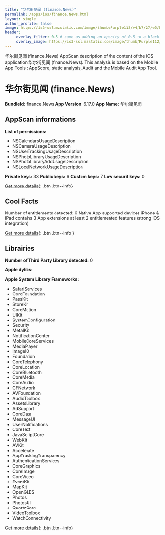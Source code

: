 ```yaml
---
title: "华尔街见闻 (finance.News)"
permalink: /apps/ios/finance.News.html
layout: single
author_profile: false
image: https://is3-ssl.mzstatic.com/image/thumb/Purple112/v4/b7/27/e5/b727e59a-c9e5-c1b4-6a6b-7c51806f717d/AppIcon-0-0-1x_U007emarketing-0-0-0-10-0-0-sRGB-0-0-0-GLES2_U002c0-512MB-85-220-0-0.png/512x512bb.jpg
header: 
     overlay_filter: 0.5 # same as adding an opacity of 0.5 to a black background
     overlay_image: https://is3-ssl.mzstatic.com/image/thumb/Purple112/v4/b7/27/e5/b727e59a-c9e5-c1b4-6a6b-7c51806f717d/AppIcon-0-0-1x_U007emarketing-0-0-0-10-0-0-sRGB-0-0-0-GLES2_U002c0-512MB-85-220-0-0.png/512x512bb.jpg
---
```

华尔街见闻 (finance.News) AppScan description of the content of the iOS application 华尔街见闻 (finance.News). This analysis is based on the Mobile App Tools : AppScore, static analysis, Audit and the Mobile Audit App Tool.

# 华尔街见闻 (finance.News)

**BundleId:** finance.News
**App Version:** 6.17.0
**App Name:** 华尔街见闻


## AppScan informations 

**List of permissions:** 
- NSCalendarsUsageDescription
- NSCameraUsageDescription
- NSUserTrackingUsageDescription
- NSPhotoLibraryUsageDescription
- NSPhotoLibraryAddUsageDescription
- NSLocalNetworkUsageDescription
  
  
**Private keys:** 33
**Public keys:** 6
**Custom keys:** 7
**Low securit keys:** 0
  
[Get more details](/pricing.html){: .btn .btn--info}

## Cool Facts

Number of entitlements detected: 6
Native App
supported devices iPhone & iPad
contains 3 App extensions
at least 2 entitlemented features (strong iOS integration)
  
[Get more details](/pricing.html){: .btn .btn--info }

## Librairies 
**Number of Third Party Library detected:** 0


**Apple dylibs:**


**Apple System Library Frameworks:**
- SafariServices
- CoreFoundation
- PassKit
- StoreKit
- CoreMotion
- UIKit
- SystemConfiguration
- Security
- MetalKit
- NotificationCenter
- MobileCoreServices
- MediaPlayer
- ImageIO
- Foundation
- CoreTelephony
- CoreLocation
- CoreBluetooth
- CoreMedia
- CoreAudio
- CFNetwork
- AVFoundation
- AudioToolbox
- AssetsLibrary
- AdSupport
- CoreData
- MessageUI
- UserNotifications
- CoreText
- JavaScriptCore
- WebKit
- AVKit
- Accelerate
- AppTrackingTransparency
- AuthenticationServices
- CoreGraphics
- CoreImage
- CoreVideo
- EventKit
- MapKit
- OpenGLES
- Photos
- PhotosUI
- QuartzCore
- VideoToolbox
- WatchConnectivity


  
[Get more details](/pricing.html){: .btn .btn--info}

